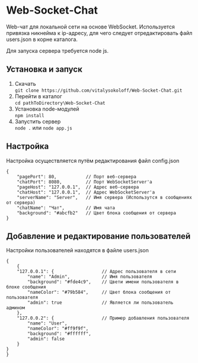# Web-Socket-Chat
Web-чат для локальной сети на основе WebSocket. Используется привязка никнейма к ip-адресу, для чего следует отредактировать файл users.json в корне каталога.

Для запуска сервера требуется node js.

## Установка и запуск
1. Скачать\
```git clone https://github.com/vitalysokoloff/Web-Socket-Chat.git```
2. Перейти в каталог\
```cd pathToDirectory\Web-Socket-Chat```
3. Установка node-модулей\
```npm install```
4. Запустить сервер\
```node .``` или ```node app.js```

## Настройка
Настройка осуществляется путём редактирования файл config.json
```
{
    "pagePort": 80,           // Порт веб-сервера
    "chatPort": 8080,         // Порт WebSocketServer'а
    "pageHost": "127.0.0.1",  // Адрес веб-сервера
    "chatHost": "127.0.0.1",  // Адрес WebSocketServer'а
    "serverName": "Server",   // Имя сервера (Использутся в сообщениях от сервера)
    "chatName": "Чат",        // Имя чата
    "background": "#abcfb2"   // Цвет блока сообщения от сервера
}
```
## Добавление и редактирование пользователей
Настройки пользователей находятся в файле users.json
```
{
    {
    "127.0.0.1": {                  // Адрес пользователя в сети 
        "name": "Admin",            // Имя пользователя
        "background": "#fde4c9",    // Цвети имени пользователя в блоке сообщения 
        "nameColor": "#79b584",     // Цвет блока сообщения от пользователя
        "admin": true               // Является ли пользователь админом 
    },
    "127.0.0.2": {                  // Пример добавления пользователя
        "name": "User",
        "nameColor": "#ff9f9f",
        "background": "#ffffff",
        "admin": false
    }
}
}
```
